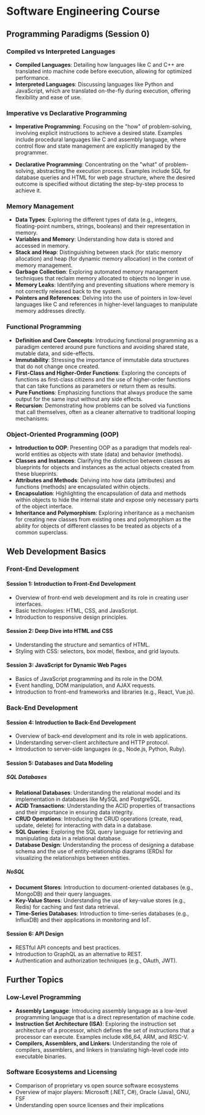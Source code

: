 # Software Engineering Course

## Programming Paradigms (Session 0)

### Compiled vs Interpreted Languages

- **Compiled Languages**: Detailing how languages like C and C++ are translated into machine code before execution, allowing for optimized performance.
- **Interpreted Languages**: Discussing languages like Python and JavaScript, which are translated on-the-fly during execution, offering flexibility and ease of use.

### Imperative vs Declarative Programming

- **Imperative Programming**: Focusing on the "how" of problem-solving, involving explicit instructions to achieve a desired state. Examples include procedural languages like C and assembly language, where control flow and state management are explicitly managed by the programmer.

- **Declarative Programming**: Concentrating on the "what" of problem-solving, abstracting the execution process. Examples include SQL for database queries and HTML for web page structure, where the desired outcome is specified without dictating the step-by-step process to achieve it.

### Memory Management

- **Data Types**: Exploring the different types of data (e.g., integers, floating-point numbers, strings, booleans) and their representation in memory.
- **Variables and Memory**: Understanding how data is stored and accessed in memory.
- **Stack and Heap**: Distinguishing between stack (for static memory allocation) and heap (for dynamic memory allocation) in the context of memory management.
- **Garbage Collection**: Exploring automated memory management techniques that reclaim memory allocated to objects no longer in use.
- **Memory Leaks**: Identifying and preventing situations where memory is not correctly released back to the system.
- **Pointers and References**: Delving into the use of pointers in low-level languages like C and references in higher-level languages to manipulate memory addresses directly.

### Functional Programming

- **Definition and Core Concepts**: Introducing functional programming as a paradigm centered around pure functions and avoiding shared state, mutable data, and side-effects.
- **Immutability**: Stressing the importance of immutable data structures that do not change once created.
- **First-Class and Higher-Order Functions**: Exploring the concepts of functions as first-class citizens and the use of higher-order functions that can take functions as parameters or return them as results.
- **Pure Functions**: Emphasizing functions that always produce the same output for the same input without any side effects.
- **Recursion**: Demonstrating how problems can be solved via functions that call themselves, often as a cleaner alternative to traditional looping mechanisms.

### Object-Oriented Programming (OOP)

- **Introduction to OOP**: Presenting OOP as a paradigm that models real-world entities as objects with state (data) and behavior (methods).
- **Classes and Instances**: Clarifying the distinction between classes as blueprints for objects and instances as the actual objects created from these blueprints.
- **Attributes and Methods**: Delving into how data (attributes) and functions (methods) are encapsulated within objects.
- **Encapsulation**: Highlighting the encapsulation of data and methods within objects to hide the internal state and expose only necessary parts of the object interface.
- **Inheritance and Polymorphism**: Exploring inheritance as a mechanism for creating new classes from existing ones and polymorphism as the ability for objects of different classes to be treated as objects of a common superclass.

## Web Development Basics

### Front-End Development

#### **Session 1: Introduction to Front-End Development**

- Overview of front-end web development and its role in creating user interfaces.
- Basic technologies: HTML, CSS, and JavaScript.
- Introduction to responsive design principles.

#### **Session 2: Deep Dive into HTML and CSS**

- Understanding the structure and semantics of HTML.
- Styling with CSS: selectors, box model, flexbox, and grid layouts.

#### **Session 3: JavaScript for Dynamic Web Pages**

- Basics of JavaScript programming and its role in the DOM.
- Event handling, DOM manipulation, and AJAX requests.
- Introduction to front-end frameworks and libraries (e.g., React, Vue.js).

### Back-End Development

#### **Session 4: Introduction to Back-End Development**

- Overview of back-end development and its role in web applications.
- Understanding server-client architecture and HTTP protocol.
- Introduction to server-side languages (e.g., Node.js, Python, Ruby).

#### **Session 5: Databases and Data Modeling**

##### **SQL Databases**

- **Relational Databases**: Understanding the relational model and its implementation in databases like MySQL and PostgreSQL.
- **ACID Transactions**: Understanding the ACID properties of transactions and their importance in ensuring data integrity.
- **CRUD Operations**: Introducing the CRUD operations (create, read, update, delete) for interacting with data in a database.
- **SQL Queries**: Exploring the SQL query language for retrieving and manipulating data in a relational database.
- **Database Design**: Understanding the process of designing a database schema and the use of entity-relationship diagrams (ERDs) for visualizing the relationships between entities.

##### **NoSQL**

- **Document Stores**: Introduction to document-oriented databases (e.g., MongoDB) and their query languages.
- **Key-Value Stores**: Understanding the use of key-value stores (e.g., Redis) for caching and fast data retrieval.
- **Time-Series Databases**: Introduction to time-series databases (e.g., InfluxDB) and their applications in monitoring and IoT.

#### **Session 6: API Design**

- RESTful API concepts and best practices.
- Introduction to GraphQL as an alternative to REST.
- Authentication and authorization techniques (e.g., OAuth, JWT).

## Further Topics

### Low-Level Programming

- **Assembly Language**: Introducing assembly language as a low-level programming language that is a direct representation of machine code.
- **Instruction Set Architecture (ISA)**: Exploring the instruction set architecture of a processor, which defines the set of instructions that a processor can execute. Examples include x86_64, ARM, and RISC-V.
- **Compilers, Assemblers, and Linkers**: Understanding the role of compilers, assemblers, and linkers in translating high-level code into executable binaries.

### Software Ecosystems and Licensing

- Comparison of proprietary vs open source software ecosystems
- Overview of major players: Microsoft (.NET, C#), Oracle (Java), GNU, FSF
- Understanding open source licenses and their implications
